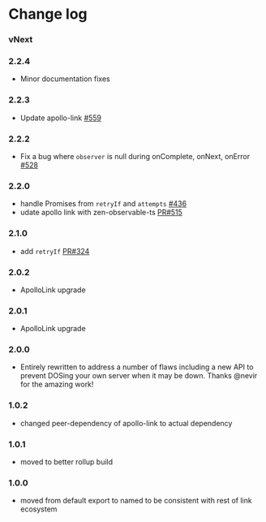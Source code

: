 # Change log

### vNext

### 2.2.4

* Minor documentation fixes

### 2.2.3

* Update apollo-link [#559](https://github.com/apollographql/apollo-link/pull/559)

### 2.2.2

* Fix a bug where `observer` is null during onComplete, onNext, onError [#528](https://github.com/apollographql/apollo-link/pull/528)

### 2.2.0

* handle Promises from `retryIf` and `attempts` [#436](https://github.com/apollographql/apollo-link/pull/436)
* udate apollo link with zen-observable-ts [PR#515](https://github.com/apollographql/apollo-link/pull/515)

### 2.1.0

* add `retryIf` [PR#324](https://github.com/apollographql/apollo-link/pull/324)

### 2.0.2

* ApolloLink upgrade

### 2.0.1

* ApolloLink upgrade

### 2.0.0

* Entirely rewritten to address a number of flaws including a new API to prevent DOSing your own server when it may be down. Thanks @nevir for the amazing work!

### 1.0.2

* changed peer-dependency of apollo-link to actual dependency

### 1.0.1

* moved to better rollup build

### 1.0.0

* moved from default export to named to be consistent with rest of link ecosystem
